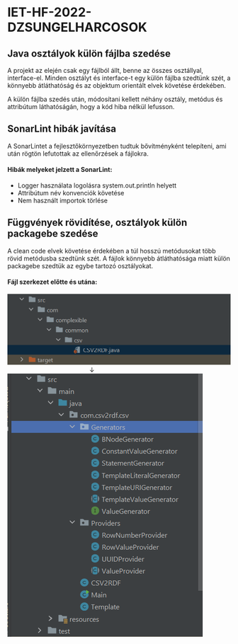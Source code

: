 # IET-HF-2022-DZSUNGELHARCOSOK

## Java osztályok külön fájlba szedése

A projekt az elején csak egy fájlból állt, benne az összes osztállyal, interface-el. Minden osztályt
és interface-t egy külön fájlba szedtünk szét, a könnyebb átláthatóság és az objektum orientált
elvek követése érdekében.

A külön fájlba szedés után, módosítani kellett néhány osztály, metódus és attribútum láthatóságán,
hogy a kód hiba nélkül lefusson.

## SonarLint hibák javítása

A SonarLintet a fejlesztőkörnyezetben tudtuk bővítményként telepíteni, ami után rögtön lefutottak az
ellenőrzések a fájlokra.

#### Hibák melyeket jelzett a SonarLint:

- Logger használata logolásra system.out.println helyett
- Attribútum név konvenciók követése
- Nem használt importok törlése

## Függvények rövidítése, osztályok külön packagebe szedése

A clean code elvek követése érdekében a túl hosszú metódusokat több rövid metódusba szedtünk szét. A
fájlok könnyebb átláthatósága miatt külön packagebe szedtük az egybe tartozó osztályokat.

#### Fájl szerkezet előtte és utána:
![files-before.png](images/files-before.png)
&nbsp;&nbsp;&nbsp;&nbsp;&nbsp;&nbsp;&nbsp;&nbsp;&nbsp;&nbsp;&nbsp;&nbsp;&nbsp;&nbsp;&nbsp;&nbsp;&nbsp;&nbsp;&nbsp;&nbsp;&nbsp;&nbsp;&nbsp;&nbsp;&nbsp;&nbsp;&nbsp;&nbsp;&nbsp;&nbsp;&nbsp;&nbsp;&nbsp;&nbsp;&nbsp;&nbsp;&nbsp;&nbsp;&nbsp;&nbsp;&nbsp;&nbsp;&nbsp;&nbsp;&nbsp;&nbsp;&nbsp;&darr;
![files-after.png](images/files-after.png)
